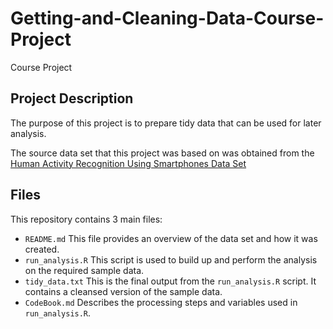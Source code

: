# Getting-and-Cleaning-Data-Course-Project
Course Project

## Project Description
The purpose of this project is to prepare tidy data that can be used for later analysis. 

The source data set that this project was based on was obtained from the [Human Activity Recognition Using Smartphones Data Set](http://archive.ics.uci.edu/ml/datasets/Human+Activity+Recognition+Using+Smartphones)


## Files
This repository contains 3 main files:

 - `README.md` This file provides an overview of the data set and how it was created.
 - `run_analysis.R` This script is used to build up and perform the analysis on the required sample data.
 - `tidy_data.txt`  This is the final output from the `run_analysis.R` script.  It contains a cleansed version of the sample data.
 - `CodeBook.md` Describes the processing steps and variables used in `run_analysis.R`.
